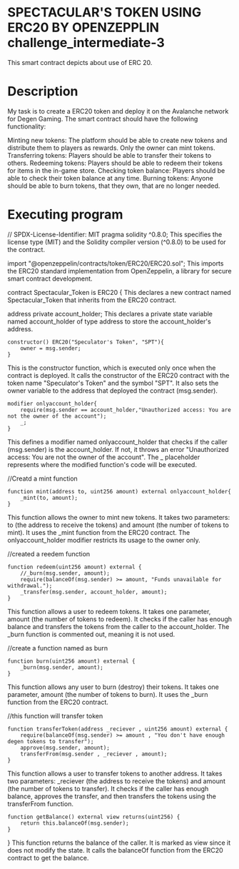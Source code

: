 # SPECTACULAR'S TOKEN USING ERC20 BY OPENZEPPLIN challenge_intermediate-3
This smart contract depicts about use of ERC 20.

# Description
My task is to create a ERC20 token and deploy it on the Avalanche network for Degen Gaming. The smart contract should have the following functionality:

Minting new tokens: The platform should be able to create new tokens and distribute them to players as rewards. Only the owner can mint tokens.
Transferring tokens: Players should be able to transfer their tokens to others.
Redeeming tokens: Players should be able to redeem their tokens for items in the in-game store.
Checking token balance: Players should be able to check their token balance at any time.
Burning tokens: Anyone should be able to burn tokens, that they own, that are no longer needed.

# Executing program
// SPDX-License-Identifier: MIT
pragma solidity ^0.8.0;
This specifies the license type (MIT) and the Solidity compiler version (^0.8.0) to be used for the contract.

import "@openzeppelin/contracts/token/ERC20/ERC20.sol";
This imports the ERC20 standard implementation from OpenZeppelin, a library for secure smart contract development.

contract Spectacular_Token is ERC20 {
This declares a new contract named Spectacular_Token that inherits from the ERC20 contract.

address private account_holder;
This declares a private state variable named account_holder of type address to store the account_holder's address.

    constructor() ERC20("Speculator's Token", "SPT"){
        owner = msg.sender;
    }
This is the constructor function, which is executed only once when the contract is deployed. It calls the constructor of the ERC20 contract with the token name "Speculator's Token" and the symbol "SPT". It also sets the owner variable to the address that deployed the contract (msg.sender).

    modifier onlyaccount_holder{
        require(msg.sender == account_holder,"Unauthorized access: You are not the owner of the account");
        _;
    }
    
This defines a modifier named onlyaccount_holder that checks if the caller (msg.sender) is the account_holder. If not, it throws an error "Unauthorized access: You are not the owner of the account". The _ placeholder represents where the modified function's code will be executed.

//Creatd a mint function

    function mint(address to, uint256 amount) external onlyaccount_holder{
        _mint(to, amount);
    }
    
This function allows the owner to mint new tokens. It takes two parameters: to (the address to receive the tokens) and amount (the number of tokens to mint). It uses the _mint function from the ERC20 contract. The onlyaccount_holder modifier restricts its usage to the owner only.

//created a reedem function

    function redeem(uint256 amount) external {
        //_burn(msg.sender, amount);
        require(balanceOf(msg.sender) >= amount, "Funds unavailable for withdrawal.");
        _transfer(msg.sender, account_holder, amount);
    }
    
This function allows a user to redeem tokens. It takes one parameter, amount (the number of tokens to redeem). It checks if the caller has enough balance and transfers the tokens from the caller to the account_holder. The _burn function is commented out, meaning it is not used.

//create a function named as burn

    function burn(uint256 amount) external {
        _burn(msg.sender, amount);
    }
    
This function allows any user to burn (destroy) their tokens. It takes one parameter, amount (the number of tokens to burn). It uses the _burn function from the ERC20 contract.

//this function will transfer token

    function transferToken(address _reciever , uint256 amount) external {
        require(balanceOf(msg.sender) >= amount , "You don't have enough degen tokens to transfer");
        approve(msg.sender, amount);
        transferFrom(msg.sender , _reciever , amount);
    }
    
This function allows a user to transfer tokens to another address. It takes two parameters: _reciever (the address to receive the tokens) and amount (the number of tokens to transfer). It checks if the caller has enough balance, approves the transfer, and then transfers the tokens using the transferFrom function.

    function getBalance() external view returns(uint256) {
        return this.balanceOf(msg.sender);
    }
}
This function returns the balance of the caller. It is marked as view since it does not modify the state. It calls the balanceOf function from the ERC20 contract to get the balance.

